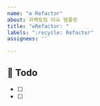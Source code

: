 ```yaml
---
name: "♻️ Refactor"
about: 리팩토링 이슈 템플릿
title: "♻️Refactor: "
labels: ":recycle: Refactor"
assignees: ''

---
```


##  :memo: Todo
- [ ]
- [ ]